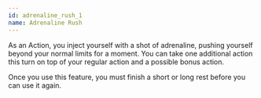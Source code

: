 ```yaml
---
id: adrenaline_rush_1
name: Adrenaline Rush
---
```

As an Action, you inject yourself with a shot of adrenaline, pushing yourself beyond your normal limits for a moment.
You can take one additional action this turn on top of your regular action and a possible bonus action.

Once you use this feature, you must finish a short or long rest before you can use it again.